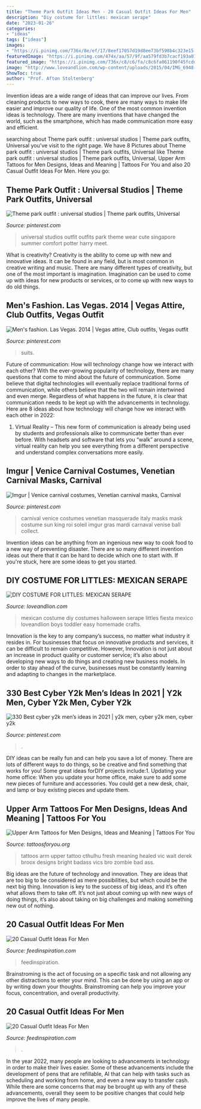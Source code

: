 ```yaml
---
title: "Theme Park Outfit Ideas Men - 20 Casual Outfit Ideas For Men"
description: "Diy costume for littles: mexican serape"
date: "2023-01-26"
categories:
- "ideas"
tags: ["ideas"]
images:
- "https://i.pinimg.com/736x/8e/ef/17/8eef17057d19d8ee73bf598b4c323e15--universal-studios-outfit-universal-studios-singapore.jpg"
featuredImage: "https://i.pinimg.com/474x/aa/57/9f/aa579fd3b7cacf193a01b27119bb7c28.jpg"
featured_image: "https://i.pinimg.com/736x/c8/c6/fa/c8c6fa061190f45fcddbeacc0d59cf27.jpg"
image: "http://www.loveandlion.com/wp-content/uploads/2015/04/IMG_6948-7.jpg"
ShowToc: true
author: "Prof. Afton Stoltenberg"
---
```



Invention ideas are a wide range of ideas that can improve our lives. From cleaning products to new ways to cook, there are many ways to make life easier and improve our quality of life. One of the most common invention ideas is technology. There are many inventions that have changed the world, such as the smartphone, which has made communication more easy and efficient.

	

		
searching about Theme park outfit : universal studios | Theme park outfits, Universal you've visit to the right page. We have 8 Pictures about Theme park outfit : universal studios | Theme park outfits, Universal like Theme park outfit : universal studios | Theme park outfits, Universal, Upper Arm Tattoos for Men Designs, Ideas and Meaning | Tattoos For You and also 20 Casual Outfit Ideas For Men. Here you go:
		
    
## Theme Park Outfit : Universal Studios | Theme Park Outfits, Universal

<img loading=lazy src="https://i.pinimg.com/736x/8e/ef/17/8eef17057d19d8ee73bf598b4c323e15--universal-studios-outfit-universal-studios-singapore.jpg" onerror="this.onerror=null;this.src='https://tse1.mm.bing.net/th?id=OIP.r3lNyB_di56l9PEvSLwErAHaJq&amp;pid=15.1';" alt="Theme park outfit : universal studios | Theme park outfits, Universal">

_Source: pinterest.com_

>universal studios outfit outfits park theme wear cute singapore summer comfort potter harry meet. 

	

What is creativity?
Creativity is the ability to come up with new and innovative ideas. It can be found in any field, but is most common in creative writing and music. There are many different types of creativity, but one of the most important is imagination. Imagination can be used to come up with ideas for new products or services, or to come up with new ways to do old things.

    
## Men&#039;s Fashion. Las Vegas. 2014 | Vegas Attire, Club Outfits, Vegas Outfit

<img loading=lazy src="https://i.pinimg.com/736x/13/5c/29/135c29395e40b8783033c953a1e49783--clubbing-outfits-club-outfits.jpg" onerror="this.onerror=null;this.src='https://tse4.mm.bing.net/th?id=OIP.KQfBRJ6Jod3Ez6bUhN2IUwHaHb&amp;pid=15.1';" alt="Men&#039;s fashion. Las Vegas. 2014 | Vegas attire, Club outfits, Vegas outfit">

_Source: pinterest.com_

>suits. 

	

Future of communication: How will technology change how we interact with each other?
With the ever-growing popularity of technology, there are many questions that come to mind about the future of communication. Some believe that digital technologies will eventually replace traditional forms of communication, while others believe that the two will remain intertwined and even merge. Regardless of what happens in the future, it is clear that communication needs to be kept up with the advancements in technology. Here are 8 ideas about how technology will change how we interact with each other in 2022: 
1. Virtual Reality – This new form of communication is already being used by students and professionals alike to communicate better than ever before. With headsets and software that lets you “walk” around a scene, virtual reality can help you see everything from a different perspective and understand complex conversations more easily. 


    
## Imgur | Venice Carnival Costumes, Venetian Carnival Masks, Carnival

<img loading=lazy src="https://i.pinimg.com/736x/c8/c6/fa/c8c6fa061190f45fcddbeacc0d59cf27.jpg" onerror="this.onerror=null;this.src='https://tse4.mm.bing.net/th?id=OIP.xajJGlxEXaSYfqvM1HVOdAAAAA&amp;pid=15.1';" alt="Imgur | Venice carnival costumes, Venetian carnival masks, Carnival">

_Source: pinterest.com_

>carnival venice costumes venetian masquerade italy masks mask costume sun king roi soleil imgur gras mardi carnaval venise ball collect. 

	

Invention ideas can be anything from an ingenious new way to cook food to a new way of preventing disaster. There are so many different invention ideas out there that it can be hard to decide which one to start with. If you're stuck, here are some ideas to get you started.

    
## DIY COSTUME FOR LITTLES: MEXICAN SERAPE

<img loading=lazy src="http://www.loveandlion.com/wp-content/uploads/2015/04/IMG_6948-7.jpg" onerror="this.onerror=null;this.src='https://tse4.mm.bing.net/th?id=OIP.njnpCNOcLyAGjF1thOcElQHaLH&amp;pid=15.1';" alt="DIY COSTUME FOR LITTLES: MEXICAN SERAPE">

_Source: loveandlion.com_

>mexican costume diy costumes halloween serape littles fiesta mexico loveandlion boys toddler easy homemade crafts. 

	

Innovation is the key to any company’s success, no matter what industry it resides in. For businesses that focus on innovative products and services, it can be difficult to remain competitive. However, Innovation is not just about an increase in product quality or customer service; it’s also about developing new ways to do things and creating new business models. In order to stay ahead of the curve, businesses must be constantly learning and adapting to changes in the marketplace.

    
## 330 Best Cyber Y2k Men’s Ideas In 2021 | Y2k Men, Cyber Y2k Men, Cyber Y2k

<img loading=lazy src="https://i.pinimg.com/474x/aa/57/9f/aa579fd3b7cacf193a01b27119bb7c28.jpg" onerror="this.onerror=null;this.src='https://tse4.mm.bing.net/th?id=OIP.JCOmJWxH6IVn0LXbM_3wggAAAA&amp;pid=15.1';" alt="330 Best cyber y2k men’s ideas in 2021 | y2k men, cyber y2k men, cyber y2k">

_Source: pinterest.com_

>. 

	

DIY ideas can be really fun and can help you save a lot of money. There are lots of different ways to do things, so be creative and find something that works for you! Some great ideas forDIY projects include:1. Updating your home office: When you update your home office, make sure to add some new pieces of furniture and accessories. You could get a new desk, chair, and lamp or buy existing pieces and update them.
    
## Upper Arm Tattoos For Men Designs, Ideas And Meaning | Tattoos For You

<img loading=lazy src="https://www.tattoosforyou.org/wp-content/uploads/2017/06/Tattoos-on-Upper-Arm-for-Men.jpg" onerror="this.onerror=null;this.src='https://tse1.mm.bing.net/th?id=OIP.6mBCW10L-mBt43Nr3j9biAHaJ4&amp;pid=15.1';" alt="Upper Arm Tattoos for Men Designs, Ideas and Meaning | Tattoos For You">

_Source: tattoosforyou.org_

>tattoos arm upper tattoo cthulhu fresh meaning healed vic wait derek broox designs bright badass vics bro zombie bad ass. 

	

Big ideas are the future of technology and innovation. They are ideas that are too big to be considered as mere possibilities, but which could be the next big thing. Innovation is key to the success of big ideas, and it’s often what allows them to take off. It’s not just about coming up with new ways of doing things, it’s also about taking on big challenges and making something new out of nothing.

    
## 20 Casual Outfit Ideas For Men

<img loading=lazy src="https://www.feedinspiration.com/wp-content/uploads/2015/08/Mens-casual-style.jpg" onerror="this.onerror=null;this.src='https://tse4.mm.bing.net/th?id=OIP.-2trHGcd7CVXaTGxs9JqeQHaLI&amp;pid=15.1';" alt="20 Casual Outfit Ideas For Men">

_Source: feedinspiration.com_

>feedinspiration. 

	

Brainstroming is the act of focusing on a specific task and not allowing any other distractions to enter your mind. This can be done by using an app or by writing down your thoughts. Brainstroming can help you improve your focus, concentration, and overall productivity.

    
## 20 Casual Outfit Ideas For Men

<img loading=lazy src="http://feedinspiration.com/wp-content/uploads/2015/08/simple-shirt-with-denim-jeans-casual-look.jpg" onerror="this.onerror=null;this.src='https://tse4.mm.bing.net/th?id=OIP.wyla2TLzDTOSdtvqvKYgjwHaMC&amp;pid=15.1';" alt="20 Casual Outfit Ideas For Men">

_Source: feedinspiration.com_

>. 

	

In the year 2022, many people are looking to advancements in technology in order to make their lives easier. Some of these advancements include the development of pens that are refillable, AI that can help with tasks such as scheduling and working from home, and even a new way to transfer cash. While there are some concerns that may be brought up with any of these advancements, overall they seem to be positive changes that could help improve the lives of many people.

